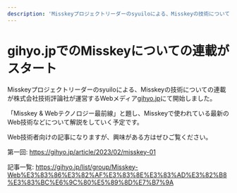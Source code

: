 ```yaml
---
description: 'Misskeyプロジェクトリーダーのsyuiloによる、Misskeyの技術についての連載がgihyo.jpにて開始しました'
---
```


# gihyo.jpでのMisskeyについての連載がスタート

Misskeyプロジェクトリーダーのsyuiloによる、Misskeyの技術についての連載が株式会社技術評論社が運営するWebメディア[gihyo.jp](https://gihyo.jp/)にて開始しました。

「Misskey & Webテクノロジー最前線」と題し、Misskeyで使われている最新のWeb技術などについて解説をしていく予定です。

Web技術者向けの記事になりますが、興味がある方はぜひご覧ください。

第一回: https://gihyo.jp/article/2023/02/misskey-01

記事一覧: https://gihyo.jp/list/group/Misskey-Web%E3%83%86%E3%82%AF%E3%83%8E%E3%83%AD%E3%82%B8%E3%83%BC%E6%9C%80%E5%89%8D%E7%B7%9A
